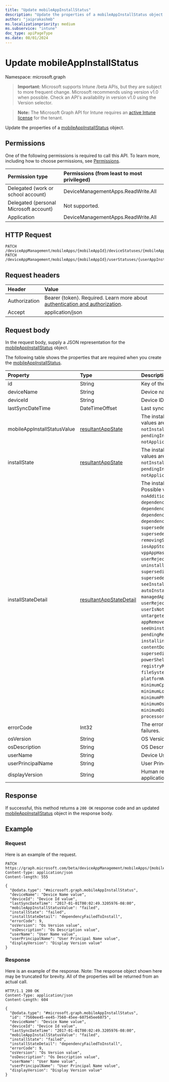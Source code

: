 ```yaml
---
title: "Update mobileAppInstallStatus"
description: "Update the properties of a mobileAppInstallStatus object."
author: "jaiprakashmb"
ms.localizationpriority: medium
ms.subservice: "intune"
doc_type: apiPageType
ms.date: 08/01/2024
---
```


# Update mobileAppInstallStatus

Namespace: microsoft.graph

> **Important:** Microsoft supports Intune /beta APIs, but they are subject to more frequent change. Microsoft recommends using version v1.0 when possible. Check an API's availability in version v1.0 using the Version selector.

> **Note:** The Microsoft Graph API for Intune requires an [active Intune license](https://go.microsoft.com/fwlink/?linkid=839381) for the tenant.

Update the properties of a [mobileAppInstallStatus](../resources/intune-apps-mobileappinstallstatus.md) object.

## Permissions
One of the following permissions is required to call this API. To learn more, including how to choose permissions, see [Permissions](/graph/permissions-reference).

|Permission type|Permissions (from least to most privileged)|
|:---|:---|
|Delegated (work or school account)|DeviceManagementApps.ReadWrite.All|
|Delegated (personal Microsoft account)|Not supported.|
|Application|DeviceManagementApps.ReadWrite.All|

## HTTP Request
<!-- {
  "blockType": "ignored"
}
-->
```http
PATCH /deviceAppManagement/mobileApps/{mobileAppId}/deviceStatuses/{mobileAppInstallStatusId}
PATCH /deviceAppManagement/mobileApps/{mobileAppId}/userStatuses/{userAppInstallStatusId}/deviceStatuses/{mobileAppInstallStatusId}
```

## Request headers
|Header|Value|
|:---|:---|
|Authorization|Bearer {token}. Required. Learn more about [authentication and authorization](/graph/auth/auth-concepts).|
|Accept|application/json|

## Request body
In the request body, supply a JSON representation for the [mobileAppInstallStatus](../resources/intune-apps-mobileappinstallstatus.md) object.

The following table shows the properties that are required when you create the [mobileAppInstallStatus](../resources/intune-apps-mobileappinstallstatus.md).

|Property|Type|Description|
|:---|:---|:---|
|id|String|Key of the entity.|
|deviceName|String|Device name|
|deviceId|String|Device ID|
|lastSyncDateTime|DateTimeOffset|Last sync date time|
|mobileAppInstallStatusValue|[resultantAppState](../resources/intune-shared-resultantappstate.md)|The install state of the app. Possible values are: `installed`, `failed`, `notInstalled`, `uninstallFailed`, `pendingInstall`, `unknown`, `notApplicable`.|
|installState|[resultantAppState](../resources/intune-shared-resultantappstate.md)|The install state of the app. Possible values are: `installed`, `failed`, `notInstalled`, `uninstallFailed`, `pendingInstall`, `unknown`, `notApplicable`.|
|installStateDetail|[resultantAppStateDetail](../resources/intune-apps-resultantappstatedetail.md)|The install state detail of the app. Possible values are: `noAdditionalDetails`, `dependencyFailedToInstall`, `dependencyWithRequirementsNotMet`, `dependencyPendingReboot`, `dependencyWithAutoInstallDisabled`, `supersededAppUninstallFailed`, `supersededAppUninstallPendingReboot`, `removingSupersededApps`, `iosAppStoreUpdateFailedToInstall`, `vppAppHasUpdateAvailable`, `userRejectedUpdate`, `uninstallPendingReboot`, `supersedingAppsDetected`, `supersededAppsDetected`, `seeInstallErrorCode`, `autoInstallDisabled`, `managedAppNoLongerPresent`, `userRejectedInstall`, `userIsNotLoggedIntoAppStore`, `untargetedSupersedingAppsDetected`, `appRemovedBySupersedence`, `seeUninstallErrorCode`, `pendingReboot`, `installingDependencies`, `contentDownloaded`, `supersedingAppsNotApplicable`, `powerShellScriptRequirementNotMet`, `registryRequirementNotMet`, `fileSystemRequirementNotMet`, `platformNotApplicable`, `minimumCpuSpeedNotMet`, `minimumLogicalProcessorCountNotMet`, `minimumPhysicalMemoryNotMet`, `minimumOsVersionNotMet`, `minimumDiskSpaceNotMet`, `processorArchitectureNotApplicable`.|
|errorCode|Int32|The error code for install or uninstall failures.|
|osVersion|String|OS Version|
|osDescription|String|OS Description|
|userName|String|Device User Name|
|userPrincipalName|String|User Principal Name|
|displayVersion|String|Human readable version of the application|



## Response
If successful, this method returns a `200 OK` response code and an updated [mobileAppInstallStatus](../resources/intune-apps-mobileappinstallstatus.md) object in the response body.

## Example

### Request
Here is an example of the request.
```http
PATCH https://graph.microsoft.com/beta/deviceAppManagement/mobileApps/{mobileAppId}/deviceStatuses/{mobileAppInstallStatusId}
Content-type: application/json
Content-length: 555

{
  "@odata.type": "#microsoft.graph.mobileAppInstallStatus",
  "deviceName": "Device Name value",
  "deviceId": "Device Id value",
  "lastSyncDateTime": "2017-01-01T00:02:49.3205976-08:00",
  "mobileAppInstallStatusValue": "failed",
  "installState": "failed",
  "installStateDetail": "dependencyFailedToInstall",
  "errorCode": 9,
  "osVersion": "Os Version value",
  "osDescription": "Os Description value",
  "userName": "User Name value",
  "userPrincipalName": "User Principal Name value",
  "displayVersion": "Display Version value"
}
```

### Response
Here is an example of the response. Note: The response object shown here may be truncated for brevity. All of the properties will be returned from an actual call.
```http
HTTP/1.1 200 OK
Content-Type: application/json
Content-Length: 604

{
  "@odata.type": "#microsoft.graph.mobileAppInstallStatus",
  "id": "7560ee45-ee45-7560-45ee-607545ee6075",
  "deviceName": "Device Name value",
  "deviceId": "Device Id value",
  "lastSyncDateTime": "2017-01-01T00:02:49.3205976-08:00",
  "mobileAppInstallStatusValue": "failed",
  "installState": "failed",
  "installStateDetail": "dependencyFailedToInstall",
  "errorCode": 9,
  "osVersion": "Os Version value",
  "osDescription": "Os Description value",
  "userName": "User Name value",
  "userPrincipalName": "User Principal Name value",
  "displayVersion": "Display Version value"
}
```

